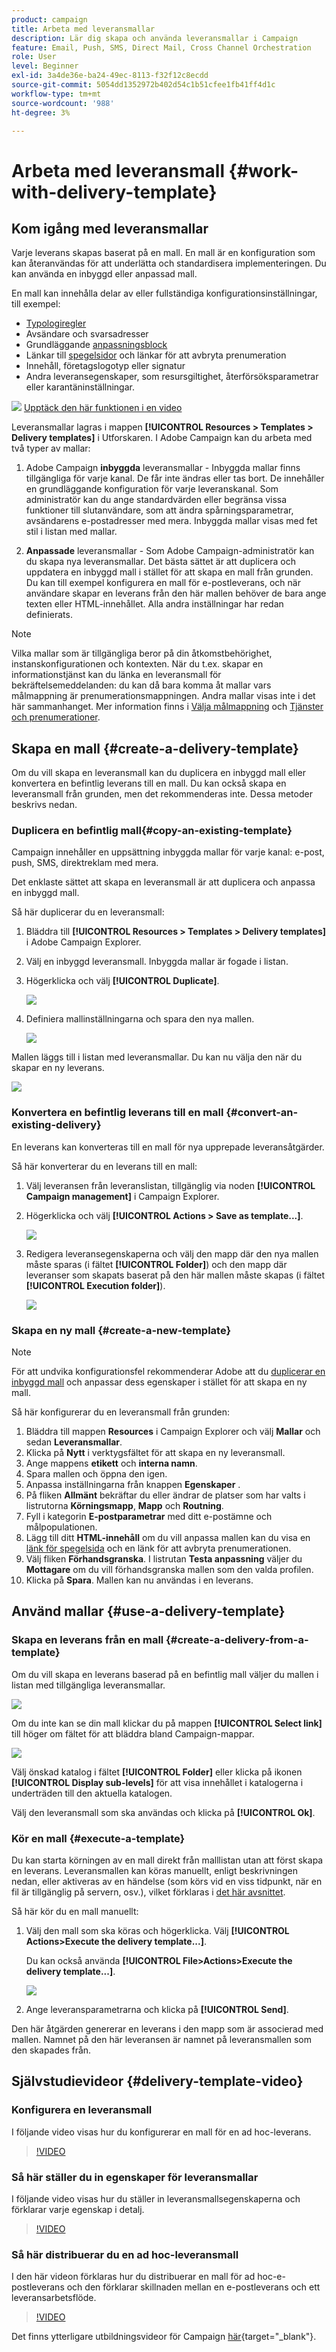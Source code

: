 ```yaml
---
product: campaign
title: Arbeta med leveransmallar
description: Lär dig skapa och använda leveransmallar i Campaign
feature: Email, Push, SMS, Direct Mail, Cross Channel Orchestration
role: User
level: Beginner
exl-id: 3a4de36e-ba24-49ec-8113-f32f12c8ecdd
source-git-commit: 5054dd1352972b402d54c1b51cfee1fb41ff4d1c
workflow-type: tm+mt
source-wordcount: '988'
ht-degree: 3%

---
```


# Arbeta med leveransmall {#work-with-delivery-template}

## Kom igång med leveransmallar

Varje leverans skapas baserat på en mall. En mall är en konfiguration som kan återanvändas för att underlätta och standardisera implementeringen. Du kan använda en inbyggd eller anpassad mall.

En mall kan innehålla delar av eller fullständiga konfigurationsinställningar, till exempel:

* [Typologiregler](../../automation/campaign-opt/campaign-typologies.md)
* Avsändare och svarsadresser
* Grundläggande [anpassningsblock](../send/personalization-blocks.md)
* Länkar till [spegelsidor](../send/mirror-page.md) och länkar för att avbryta prenumeration
* Innehåll, företagslogotyp eller signatur
* Andra leveransegenskaper, som resursgiltighet, återförsöksparametrar eller karantäninställningar.

![](assets/do-not-localize/how-to-video.png) [Upptäck den här funktionen i en video](#delivery-template-video)

Leveransmallar lagras i mappen **[!UICONTROL Resources > Templates > Delivery templates]** i Utforskaren. I Adobe Campaign kan du arbeta med två typer av mallar:

1. Adobe Campaign **inbyggda** leveransmallar - Inbyggda mallar finns tillgängliga för varje kanal. De får inte ändras eller tas bort. De innehåller en grundläggande konfiguration för varje leveranskanal. Som administratör kan du ange standardvärden eller begränsa vissa funktioner till slutanvändare, som att ändra spårningsparametrar, avsändarens e-postadresser med mera. Inbyggda mallar visas med fet stil i listan med mallar.

1. **Anpassade** leveransmallar - Som Adobe Campaign-administratör kan du skapa nya leveransmallar. Det bästa sättet är att duplicera och uppdatera en inbyggd mall i stället för att skapa en mall från grunden. Du kan till exempel konfigurera en mall för e-postleverans, och när användare skapar en leverans från den här mallen behöver de bara ange texten eller HTML-innehållet. Alla andra inställningar har redan definierats.

>[!NOTE]
>
>Vilka mallar som är tillgängliga beror på din åtkomstbehörighet, instanskonfigurationen och kontexten. När du t.ex. skapar en informationstjänst kan du länka en leveransmall för bekräftelsemeddelanden: du kan då bara komma åt mallar vars målmappning är prenumerationsmappningen. Andra mallar visas inte i det här sammanhanget. Mer information finns i [Välja målmappning](../audiences/target-mappings.md) och [Tjänster och prenumerationer](../start/subscriptions.md).


## Skapa en mall {#create-a-delivery-template}

Om du vill skapa en leveransmall kan du duplicera en inbyggd mall eller konvertera en befintlig leverans till en mall. Du kan också skapa en leveransmall från grunden, men det rekommenderas inte. Dessa metoder beskrivs nedan.

### Duplicera en befintlig mall{#copy-an-existing-template}

Campaign innehåller en uppsättning inbyggda mallar för varje kanal: e-post, push, SMS, direktreklam med mera.

Det enklaste sättet att skapa en leveransmall är att duplicera och anpassa en inbyggd mall.

Så här duplicerar du en leveransmall:

1. Bläddra till **[!UICONTROL Resources > Templates > Delivery templates]** i Adobe Campaign Explorer.
1. Välj en inbyggd leveransmall. Inbyggda mallar är fogade i listan.
1. Högerklicka och välj **[!UICONTROL Duplicate]**.

   ![](assets/duplicate-built-in-template.png)

1. Definiera mallinställningarna och spara den nya mallen.

   ![](assets/delivery-template-new.png)

Mallen läggs till i listan med leveransmallar. Du kan nu välja den när du skapar en ny leverans.

![](assets/select-the-new-template.png)

### Konvertera en befintlig leverans till en mall {#convert-an-existing-delivery}

En leverans kan konverteras till en mall för nya upprepade leveransåtgärder.

Så här konverterar du en leverans till en mall:

1. Välj leveransen från leveranslistan, tillgänglig via noden **[!UICONTROL Campaign management]** i Campaign Explorer.

1. Högerklicka och välj **[!UICONTROL Actions > Save as template...]**.

   ![](assets/save-as-template.png)

1. Redigera leveransegenskaperna och välj den mapp där den nya mallen måste sparas (i fältet **[!UICONTROL Folder]**) och den mapp där leveranser som skapats baserat på den här mallen måste skapas (i fältet **[!UICONTROL Execution folder]**).

   ![](assets/template-select-folders.png)

### Skapa en ny mall {#create-a-new-template}

>[!NOTE]
>
>För att undvika konfigurationsfel rekommenderar Adobe att du [duplicerar en inbyggd mall](#copy-an-existing-template) och anpassar dess egenskaper i stället för att skapa en ny mall.

Så här konfigurerar du en leveransmall från grunden:

1. Bläddra till mappen **Resources** i Campaign Explorer och välj **Mallar** och sedan **Leveransmallar**.
1. Klicka på **Nytt** i verktygsfältet för att skapa en ny leveransmall.
1. Ange mappens **etikett** och **interna namn**.
1. Spara mallen och öppna den igen.
1. Anpassa inställningarna från knappen **Egenskaper** .
1. På fliken **Allmänt** bekräftar du eller ändrar de platser som har valts i listrutorna **Körningsmapp**, **Mapp** och **Routning**.
1. Fyll i kategorin **E-postparametrar** med ditt e-postämne och målpopulationen.
1. Lägg till ditt **HTML-innehåll** om du vill anpassa mallen kan du visa en [länk för spegelsida](../send/mirror-page.md) och en länk för att avbryta prenumerationen.
1. Välj fliken **Förhandsgranska**. I listrutan **Testa anpassning** väljer du **Mottagare** om du vill förhandsgranska mallen som den valda profilen.
1. Klicka på **Spara**. Mallen kan nu användas i en leverans.


## Använd mallar {#use-a-delivery-template}

### Skapa en leverans från en mall {#create-a-delivery-from-a-template}

Om du vill skapa en leverans baserad på en befintlig mall väljer du mallen i listan med tillgängliga leveransmallar.

![](assets/select-the-new-template.png)

Om du inte kan se din mall klickar du på mappen **[!UICONTROL Select link]** till höger om fältet för att bläddra bland Campaign-mappar.

![](assets/browse-templates.png)

Välj önskad katalog i fältet **[!UICONTROL Folder]** eller klicka på ikonen **[!UICONTROL Display sub-levels]** för att visa innehållet i katalogerna i underträden till den aktuella katalogen.

Välj den leveransmall som ska användas och klicka på **[!UICONTROL Ok]**.

### Kör en mall {#execute-a-template}

Du kan starta körningen av en mall direkt från malllistan utan att först skapa en leverans. Leveransmallen kan köras manuellt, enligt beskrivningen nedan, eller aktiveras av en händelse (som körs vid en viss tidpunkt, när en fil är tillgänglig på servern, osv.), vilket förklaras i [det här avsnittet](../../automation/workflow/deliveries.md).

Så här kör du en mall manuellt:

1. Välj den mall som ska köras och högerklicka. Välj **[!UICONTROL Actions>Execute the delivery template...]**.

   Du kan också använda **[!UICONTROL File>Actions>Execute the delivery template...]**.

   ![](assets/execute-delivery-template.png)

1. Ange leveransparametrarna och klicka på **[!UICONTROL Send]**.

Den här åtgärden genererar en leverans i den mapp som är associerad med mallen. Namnet på den här leveransen är namnet på leveransmallen som den skapades från.

## Självstudievideor {#delivery-template-video}

### Konfigurera en leveransmall

I följande video visas hur du konfigurerar en mall för en ad hoc-leverans.

>[!VIDEO](https://video.tv.adobe.com/v/342082?quality=12)

### Så här ställer du in egenskaper för leveransmallar

I följande video visas hur du ställer in leveransmallsegenskaperna och förklarar varje egenskap i detalj.

>[!VIDEO](https://video.tv.adobe.com/v/338969?quality=12)

### Så här distribuerar du en ad hoc-leveransmall

I den här videon förklaras hur du distribuerar en mall för ad hoc-e-postleverans och den förklarar skillnaden mellan en e-postleverans och ett leveransarbetsflöde.

>[!VIDEO](https://video.tv.adobe.com/v/338965?quality=12)

Det finns ytterligare utbildningsvideor för Campaign [här](https://experienceleague.adobe.com/docs/campaign-learn/tutorials/getting-started/introduction-to-adobe-campaign.html){target="_blank"}.
